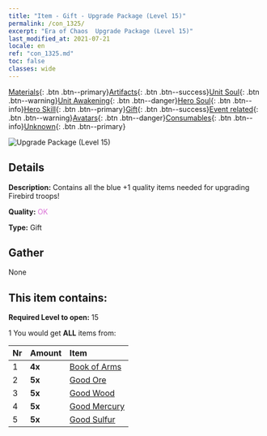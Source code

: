 ```yaml
---
title: "Item - Gift - Upgrade Package (Level 15)"
permalink: /con_1325/
excerpt: "Era of Chaos  Upgrade Package (Level 15)"
last_modified_at: 2021-07-21
locale: en
ref: "con_1325.md"
toc: false
classes: wide
---
```

 [Materials](/Items/){: .btn .btn--primary}[Artifacts](/Items/Artifacts/){: .btn .btn--success}[Unit Soul](/Items/UnitSoul/){: .btn .btn--warning}[Unit Awakening](/Items/UnitAwakening/){: .btn .btn--danger}[Hero Soul](/Items/HeroSoul/){: .btn .btn--info}[Hero Skill](/Items/HeroSkill/){: .btn .btn--primary}[Gift](/Items/Gift/){: .btn .btn--success}[Event related](/Items/Events/){: .btn .btn--warning}[Avatars](/Items/Avatars/){: .btn .btn--danger}[Consumables](/Items/Consumables/){: .btn .btn--info}[Unknown](/Items/Unknown/){: .btn .btn--primary}

 ![Upgrade Package (Level 15)](/images/t/i_906001.png)

## Details
 **Description:** Contains all the blue +1 quality items needed for upgrading Firebird troops!

 **Quality:** <span style="color: #DA70D6">OK</span>

 **Type:** Gift

## Gather

  None

## This item contains:

 **Required Level to open:** 15

 1 You would get **ALL** items  from:

  | Nr | Amount |     Item    |
  |:---|:-------|:------------|
  | 1 |  **4x** | [Book of Arms](/Items/mat_18/) |  | 
  | 2 |  **5x** | [Good Ore](/Items/mat_12/) |  | 
  | 3 |  **5x** | [Good Wood](/Items/mat_13/) |  | 
  | 4 |  **5x** | [Good Mercury](/Items/mat_14/) |  | 
  | 5 |  **5x** | [Good Sulfur](/Items/mat_15/) |  | 
